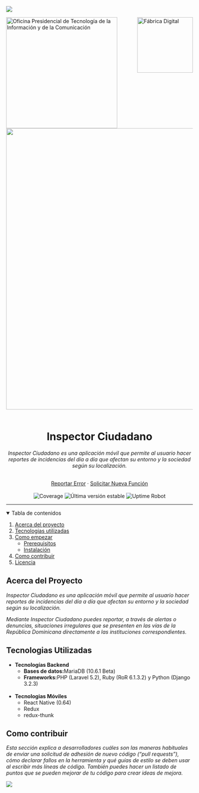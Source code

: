 <!-- Cabecera del proyecto -->
<img src="https://raw.githubusercontent.com/alexblandino/template/main/page-break.PNG?token=AAPER2VXUG4Z2WOQOEQVDQTAW6FZS">
<div>
  <img
       width="300"
       align="left"
       alt="Oficina Presidencial de Tecnología de la Información y de la Comunicación"
       title="Oficina Presidencial de Tecnología de la Información y de la Comunicación"
       src="https://optic.gob.do/wp-content/themes/optic/img/logo.svg" />
  
  <img
       width="150"
       align="right"
       alt="Fábrica Digital"
       title="Fábrica Digital"
       src="https://raw.githubusercontent.com/alexblandino/template/main/digital-factory.PNG?token=AAPER2S34VOC3GFPM3ZKOEDAW6C56" >
</div>

<br>
<br>
<br>
<br>
<br>
<br>
<br>
<br>

<div align="center">
  <!-- Logo del proyecto (preferiblemente PNG con fondo transparente) -->
  <img src="https://raw.githubusercontent.com/alexblandino/template/main/main-logo.png?token=AAPER2UNEFFLND6L5ZFHQP3AW6EES" align="center" width="760" />
  <br>
  <br>
  <h1>Inspector Ciudadano</h1> <!-- Titulo del proyecto-->
  <i>
    <!-- Breve descripcion del proyecto -->
    Inspector Ciudadano es una aplicación móvil que permite al usuario hacer reportes de incidencias del día a día que afectan su entorno y la sociedad según su localización.   
  </i>
</div>

<br />

<div>  
  <p align="center">
    <a href="https://github.com/{REPOSITORIO}/issues">Reportar Error</a>
    ·
    <a href="https://github.com/{REPOSITORIO}/issues">Solicitar Nueva Función</a>
    <br />
    <br />
    <img src="https://img.shields.io/badge/coverage-80%25-yellowgreen" alt="Coverage" title="Coverage" />
    <img src="https://img.shields.io/badge/version-1.2.3-blue" alt="Última versión estable" title="Última versión estable"/>
    <img src="https://img.shields.io/badge/uptime-100%25-brightgreen" alt="Uptime Robot" title="Uptime Robot"/>
    
  </p>


</div>
<!-- Cabecera del proyecto -->
<hr />
<!-- Contenido del proyecto -->
<details open="open">
  <summary>Tabla de contenidos</summary>
  <ol>
    <li><a href="#acerca-del-proyecto">Acerca del proyecto</a></li>
    <li><a href="#tecnologias-utilizadas">Tecnologias utilizadas</a></li>
    <li>
      <a href="#como-empezar">Como empezar</a>
      <ul>
        <li><a href="#prerequisites">Prerequisitos</a></li>
        <li><a href="#installation">Instalación</a></li>
      </ul>
    </li>
    <li><a href="#como-contribuir">Como contribuir</a></li>
    <li><a href="LICENSE">Licencia</a></li>
  </ol>
</details>
<!-- Contenido del proyecto -->



## Acerca del Proyecto
<i>Inspector Ciudadano es una aplicación móvil que permite al usuario hacer reportes de incidencias del día a día que afectan su entorno y la sociedad según su localización. 
  
Mediante Inspector Ciudadano puedes reportar, a través de alertas o denuncias, situaciones irregulares que se presenten en las vías de la República Dominicana directamente a las instituciones correspondientes.</i>
  
## Tecnologias Utilizadas
<ul>
  <li>
    <strong>Tecnologías Backend</strong>
    <ul>
      <li><strong>Bases de datos:</strong>MariaDB (10.6.1 Beta)</li>
      <li><strong>Frameworks:</strong>PHP (Laravel 5.2), Ruby (RoR 6.1.3.2) y Python (Django 3.2.3)</li>
    </ul>
  </li>
  <br />
  <li>
    <strong>Tecnologias Móviles</strong>
    <ul>
      <li>React Native (0.64)</li>
      <li>Redux</li>
      <li>redux-thunk</li>
    </ul>
  </li>
</ul>

## Como contribuir
<i>Esta sección explica a desarrolladores cuáles son las maneras habituales de enviar una solicitud de adhesión de nuevo código (“pull requests”), cómo declarar fallos en la herramienta y qué guías de estilo se deben usar al escribir más líneas de código. También puedes hacer un listado de puntos que se pueden mejorar de tu código para crear ideas de mejora.</i>


<img src="https://raw.githubusercontent.com/alexblandino/template/main/page-break.PNG?token=AAPER2VXUG4Z2WOQOEQVDQTAW6FZS">
